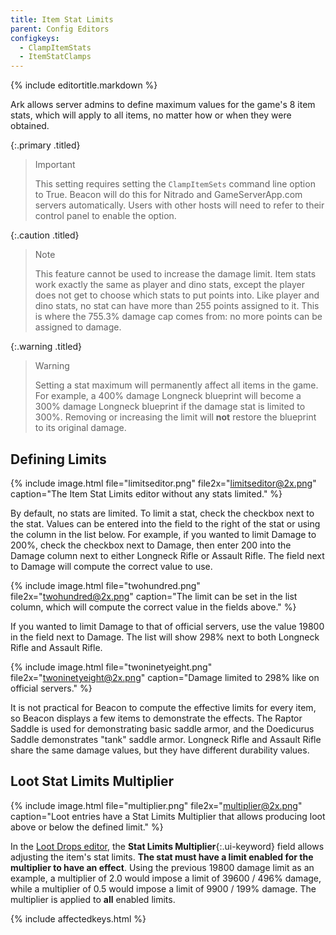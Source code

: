 ```yaml
---
title: Item Stat Limits
parent: Config Editors
configkeys:
  - ClampItemStats
  - ItemStatClamps
---
```

{% include editortitle.markdown %}

Ark allows server admins to define maximum values for the game's 8 item stats, which will apply to all items, no matter how or when they were obtained.

{:.primary .titled}
> Important
> 
> This setting requires setting the `ClampItemSets` command line option to True. Beacon will do this for Nitrado and GameServerApp.com servers automatically. Users with other hosts will need to refer to their control panel to enable the option.

{:.caution .titled}
> Note
> 
> This feature cannot be used to increase the damage limit. Item stats work exactly the same as player and dino stats, except the player does not get to choose which stats to put points into. Like player and dino stats, no stat can have more than 255 points assigned to it. This is where the 755.3% damage cap comes from: no more points can be assigned to damage.

{:.warning .titled}
> Warning
>
> Setting a stat maximum will permanently affect all items in the game. For example, a 400% damage Longneck blueprint will become a 300% damage Longneck blueprint if the damage stat is limited to 300%. Removing or increasing the limit will **not** restore the blueprint to its original damage.

## Defining Limits

{% include image.html file="limitseditor.png" file2x="limitseditor@2x.png" caption="The Item Stat Limits editor without any stats limited." %}

By default, no stats are limited. To limit a stat, check the checkbox next to the stat. Values can be entered into the field to the right of the stat or using the column in the list below. For example, if you wanted to limit Damage to 200%, check the checkbox next to Damage, then enter 200 into the Damage column next to either Longneck Rifle or Assault Rifle. The field next to Damage will compute the correct value to use.

{% include image.html file="twohundred.png" file2x="twohundred@2x.png" caption="The limit can be set in the list column, which will compute the correct value in the fields above." %}

If you wanted to limit Damage to that of official servers, use the value 19800 in the field next to Damage. The list will show 298% next to both Longneck Rifle and Assault Rifle.

{% include image.html file="twoninetyeight.png" file2x="twoninetyeight@2x.png" caption="Damage limited to 298% like on official servers." %}

It is not practical for Beacon to compute the effective limits for every item, so Beacon displays a few items to demonstrate the effects. The Raptor Saddle is used for demonstrating basic saddle armor, and the Doedicurus Saddle demonstrates "tank" saddle armor. Longneck Rifle and Assault Rifle share the same damage values, but they have different durability values.

## Loot Stat Limits Multiplier

{% include image.html file="multiplier.png" file2x="multiplier@2x.png" caption="Loot entries have a Stat Limits Multiplier that allows producing loot above or below the defined limit." %}

In the [Loot Drops editor](/configs/lootdrops/), the **Stat Limits Multiplier**{:.ui-keyword} field allows adjusting the item's stat limits. **The stat must have a limit enabled for the multiplier to have an effect**. Using the previous 19800 damage limit as an example, a multiplier of 2.0 would impose a limit of 39600 / 496% damage, while a multiplier of 0.5 would impose a limit of 9900 / 199% damage. The multiplier is applied to **all** enabled limits.

{% include affectedkeys.html %}